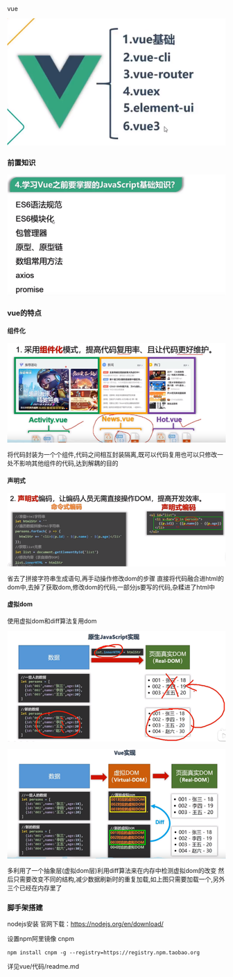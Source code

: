 vue

<img src="vue.assets/image-20211230155137579.png" alt="image-20211230155137579" style="zoom:67%;" />



### 前置知识

![image-20211230170600934](vue.assets/image-20211230170600934.png)



### vue的特点



#### 组件化

![image-20211230155642676](vue.assets/image-20211230155642676.png)

将代码封装为一个个组件,代码之间相互封装隔离,既可以代码复用也可以只修改一处不影响其他组件的代码,达到解耦的目的

#### 声明式

![image-20211230164037457](vue.assets/image-20211230164037457.png)

省去了拼接字符串生成语句,再手动操作修改dom的步骤
直接将代码融合进html的dom中,去掉了获取dom,修改dom的代码,一部分js要写的代码,杂糅进了html中

#### 虚拟dom

使用虚拟dom和diff算法复用dom

![image-20211230165705283](vue.assets/image-20211230165705283.png)

![image-20211230170001953](vue.assets/image-20211230170001953.png)

多利用了一个抽象层(虚拟dom层)利用diff算法来在内存中检测虚拟dom的改变
然后只需要改变不同的结构,减少数据刷新时的重复加载,如上图只需要加载一个,另外三个已经在内存里了

### 脚手架搭建

nodejs安装
官网下载：https://nodejs.org/en/download/

设置npm阿里镜像 cnpm

```shell
npm install cnpm -g --registry=https://registry.npm.taobao.org
```



详见vue/代码/readme.md

